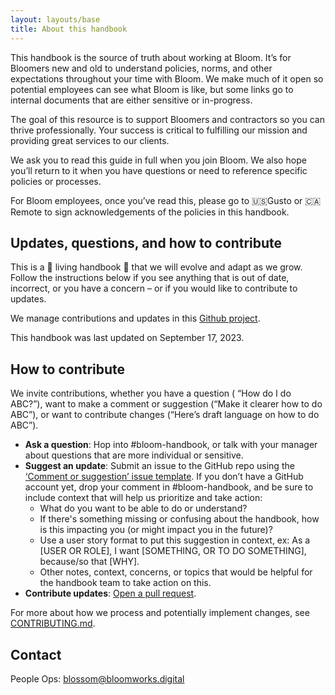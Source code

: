 ```yaml
---
layout: layouts/base
title: About this handbook
---
```


This handbook is the source of truth about working at Bloom. It’s for Bloomers new and old to understand policies, norms, and other expectations throughout your time with Bloom. We make much of it open so potential employees can see what Bloom is like, but some links go to internal documents that are either sensitive or in-progress.

The goal of this resource is to support Bloomers and contractors so you can thrive professionally. Your success is critical to fulfilling our mission and providing great services to our clients.

We ask you to read this guide in full when you join Bloom. We also hope you’ll return to it when you have questions or need to reference specific policies or processes.

For Bloom employees, once you’ve read this, please go to 🇺🇸Gusto or 🇨🇦Remote to sign acknowledgements of the policies in this handbook.

## Updates, questions, and how to contribute

This is a 🌲 living handbook 🌲 that we will evolve and adapt as we grow. Follow the instructions below if you see anything that is out of date, incorrect, or you have a concern – or if you would like to contribute to updates.

We manage contributions and updates in this [Github project](https://github.com/orgs/bloom-works/projects/7).

This handbook was last updated on September 17, 2023.

## How to contribute

We invite contributions, whether you have a question ( “How do I do ABC?”), want to make a comment or suggestion (“Make it clearer how to do ABC”), or want to contribute changes (“Here’s draft language on how to do ABC”).

* **Ask a question**: Hop into #bloom-handbook, or talk with your manager about questions that are more individual or sensitive.
* **Suggest an update**: Submit an issue to the GitHub repo using the [‘Comment or suggestion’ issue template](https://github.com/bloom-works/handbook/issues/new?assignees=&labels=&projects=&template=comment-or-suggestion.md&title=). If you don’t have a GitHub account yet, drop your comment in #bloom-handbook, and be sure to include context that will help us prioritize and take action:
    * What do you want to be able to do or understand?
    * If there's something missing or confusing about the handbook, how is this impacting you (or might impact you in the future)?
    * Use a user story format to put this suggestion in context, ex: As a [USER OR ROLE], I want [SOMETHING, OR TO DO SOMETHING], because/so that [WHY].
    * Other notes, context, concerns, or topics that would be helpful for the handbook team to take action on this.
* **Contribute updates**: [Open a pull request](https://github.com/bloom-works/handbook/pulls).

For more about how we process and potentially implement changes, see [CONTRIBUTING.md](https://github.com/bloom-works/handbook/blob/main/CONTRIBUTING.md).

## Contact

People Ops: blossom@bloomworks.digital
